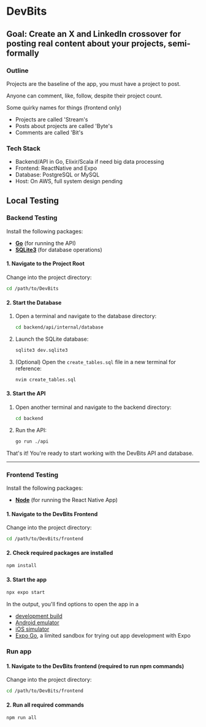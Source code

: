 # DevBits

## Goal: Create an X and LinkedIn crossover for posting real content about your projects, semi-formally

### Outline

Projects are the baseline of the app, you must have a project to post.

Anyone can comment, like, follow, despite their project count.

Some quirky names for things (frontend only)

- Projects are called 'Stream's
- Posts about projects are called 'Byte's
- Comments are called 'Bit's

### Tech Stack

- Backend/API in Go, Elixir/Scala if need big data processing
- Frontend: ReactNative and Expo
- Database: PostgreSQL or MySQL
- Host: On AWS, full system design pending

## Local Testing

### Backend Testing

Install the following packages:

- [**Go**](https://go.dev/doc/install) (for running the API)
- [**SQLite3**](https://www.sqlite.org/index.html) (for database operations)

#### 1. Navigate to the Project Root

Change into the project directory:

```bash
cd /path/to/DevBits
```

#### 2. Start the Database

1. Open a terminal and navigate to the database directory:

   ```bash
   cd backend/api/internal/database
   ```

2. Launch the SQLite database:

   ```bash
   sqlite3 dev.sqlite3
   ```

3. (Optional) Open the `create_tables.sql` file in a new terminal for reference:

   ```bash
   nvim create_tables.sql
   ```

#### 3. Start the API

1. Open another terminal and navigate to the backend directory:

   ```bash
   cd backend
   ```

2. Run the API:

   ```bash
   go run ./api
   ```

That's it! You're ready to start working with the DevBits API and database.

---

### Frontend Testing

Install the following packages:

- [**Node**](https://nodejs.org/en/download/package-manager) (for running the React Native App)

#### 1. Navigate to the DevBits Frontend

Change into the project directory:

```bash
cd /path/to/DevBits/frontend
```

#### 2. Check required packages are installed

```bash
npm install     
```

#### 3. Start the app

```bash
npx expo start
```

In the output, you'll find options to open the app in a

- [development build](https://docs.expo.dev/develop/development-builds/introduction/)
- [Android emulator](https://docs.expo.dev/workflow/android-studio-emulator/)
- [iOS simulator](https://docs.expo.dev/workflow/ios-simulator/)
- [Expo Go](https://expo.dev/go), a limited sandbox for trying out app development with Expo

### Run app

#### 1. Navigate to the DevBits frontend (required to run npm commands)

Change into the project directory:

```bash
cd /path/to/DevBits/frontend
```

#### 2. Run all required commands

```bash
npm run all
```
